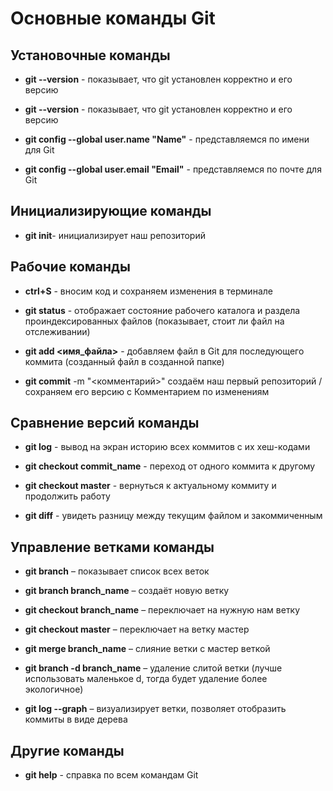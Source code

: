 # Основные команды Git
## Установочные команды
* **git --version** - показывает, что git установлен корректно и его версию

* **git --version** - показывает, что git установлен корректно и его версию

* **git config --global user.name "Name"** - представляемся по имени для Git

* **git config --global user.email "Email"** - представляемся по почте для Git

## Инициализирующие команды
* **git init**- инициализирует наш репозиторий

## Рабочие команды
* **ctrl+S** - вносим код и сохраняем изменения в терминале

* **git status** - отображает состояние рабочего каталога и раздела проиндексированных файлов (показывает, стоит ли файл на отслеживании)

* **git add <имя_файла>** - добавляем файл в Git для последующего коммита (созданный файл в созданной папке)

* **git commit** -m "<комментарий>" создаём наш первый репозиторий / сохраняем его версию с Комментарием по изменениям

## Сравнение версий команды
* **git log** - вывод на экран историю всех коммитов с их хеш-кодами

* **git checkout commit_name** - переход от одного коммита к другому

* **git checkout master** - вернуться к актуальному коммиту и продолжить работу

* **git diff** - увидеть разницу между текущим файлом и закоммиченным

## Управление ветками команды
* **git branch** – показывает список всех веток

* **git branch branch_name** – создаёт новую ветку

* **git checkout branch_name** – переключает на нужную нам ветку

* **git checkout master** – переключает на ветку мастер

* **git merge branch_name** – слияние ветки с мастер веткой

* **git branch -d branch_name** – удаление слитой ветки (лучше использовать маленькое d, тогда будет удаление более экологичное)

* **git log --graph** – визуализирует ветки, позволяет отобразить коммиты в виде дерева

## Другие команды
* **git help** - справка по всем командам Git
